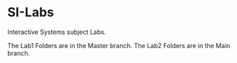 # SI-Labs
Interactive Systems subject Labs.

The Lab1 Folders are in the Master branch.
The Lab2 Folders are in the Main branch.
